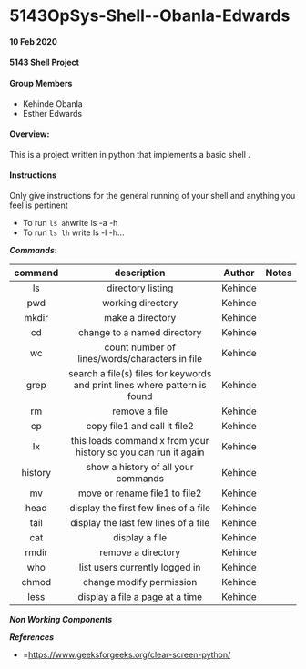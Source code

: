 # 5143OpSys-Shell--Obanla-Edwards
#### 10 Feb 2020
#### 5143 Shell Project 

#### Group Members

- Kehinde Obanla
- Esther Edwards

#### Overview:
This is a project written in python that implements a basic shell .


#### Instructions
Only give instructions for the general running of your shell and anything you feel is pertinent

- To run `ls ah`write ls -a -h
-  To run `ls lh` write ls -l -h...

***Commands***:

| command |    description    | Author | Notes      |
| :-----: | :---------------: | :----: | :---: |
|   ls    | directory listing | Kehinde |       |
|   pwd   | working directory |  Kehinde   |       |
|  mkdir  |  make a directory |  Kehinde  |       |
|  cd     |  change to a named directory|Kehinde|      |
|  wc     |  count number of lines/words/characters in file|Kehinde|      |
|  grep   |	search a file(s) files for keywords and print lines where pattern is found|Kehinde|     |
|  rm     |  remove a file|Kehinde|       |        |
|  cp     |  copy file1 and call it file2|Kehinde|           |
|  !x     |  this loads command x from your history so you can run it again|Kehinde|        |
|  history|  show a history of all your commands|Kehinde|         |
|  mv     |  move or rename file1 to file2| Kehinde|       |
|  head   |  display the first few lines of a file|Kehinde |       |
|  tail   |  display the last few lines of a file| Kehinde |        |
|  cat    |  display a file| Kehinde|       |
|  rmdir  |  remove a directory| Kehinde|      |
|  who    |  list users currently logged in|Kehinde|       |
|  chmod  |  change modify permission|Kehinde|         |
| less    |   display a file a page at a time |Kehinde      |         |



***Non Working Components***



***References***
- =https://www.geeksforgeeks.org/clear-screen-python/
